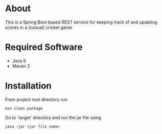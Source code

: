About
===
This is a Spring Boot based REST service for keeping track of and updating scores in a (casual) cricket game

Required Software
===
* Java 8
* Maven 3

Installation
===
From project root directory run

    mvn clean package

Go to 'target' directory and run the jar file using

    java -jar <jar file name>
